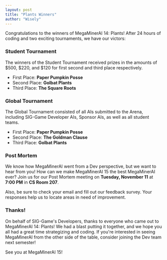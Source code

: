 ```yaml
---
layout: post
title: "Plants Winners"
author: "Wisely"
---
```


Congratulations to the winners of MegaMinerAI 14: Plants! After 24
hours of coding and two exciting tournaments, we have our victors:

### Student Tournament

The winners of the Student Tournament received prizes in the amounts
of $500, $220, and $120 for first second and third place respectively.

* First Place: **Paper Pumpkin Posse**
* Second Place: **Golbat Plants**
* Third Place: **The Square Roots**

### Global Tournament

The Global Tournament consisted of all AIs submitted to the Arena,
including SIG-Game Developer AIs, Sponsor AIs, as well as all student
teams.

* First Place: **Paper Pumpkin Posse**
* Second Place: **The Goldman Clause**
* Third Place: **Golbat Plants**

### Post Mortem

We know how MegaMinerAI went from a Dev perspective, but we want to
hear from you! How can we make MegaMinerAI 15 the best MegaMinerAI
ever? Join us for our Post Mortem meeting on **Tuesday, November 11**
at **7:00 PM** in **CS Room 207**.

Also, be sure to check your email and fill out our feedback
survey. Your responses help us to locate areas in need of improvement.

### Thanks!

On behalf of SIG-Game's Developers, thanks to everyone who came out to
MegaMinerAI 14: Plants! We had a blast putting it together, and we
hope you all had a great time strategizing and coding. If you're
interested in seeing MegaMinerAI from the other side of the table,
consider joining the Dev team next semester!


See you at MegaMinerAI 15!

<!--  LocalWords:  strategizing
 -->
